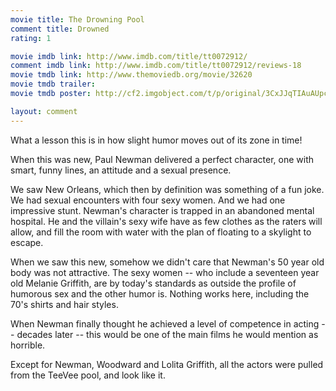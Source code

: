 ```yaml
---
movie title: The Drowning Pool
comment title: Drowned
rating: 1

movie imdb link: http://www.imdb.com/title/tt0072912/
comment imdb link: http://www.imdb.com/title/tt0072912/reviews-18
movie tmdb link: http://www.themoviedb.org/movie/32620
movie tmdb trailer: 
movie tmdb poster: http://cf2.imgobject.com/t/p/original/3CxJJqTIAuAUpcnKZQt2DYl3pH6.jpg

layout: comment
---
```


What a lesson this is in how slight humor moves out of its zone in time! 

When this was new, Paul Newman delivered a perfect character, one with smart, funny lines, an attitude and a sexual presence. 

We saw New Orleans, which then by definition was something of a fun joke. We had sexual encounters with four sexy women. And we had one impressive stunt. Newman's character is trapped in an abandoned mental hospital. He and the villain's sexy wife have as few clothes as the raters will allow, and fill the room with water with the plan of floating to a skylight to escape.

When we saw this new, somehow we didn't care that Newman's 50 year old body was not attractive. The sexy women -- who include a seventeen year old Melanie Griffith, are by today's standards as outside the profile of humorous sex and the other humor is. Nothing works here, including the 70's shirts and hair styles.

When Newman finally thought he achieved a level of competence in acting -- decades later -- this would be one of the main films he would mention as horrible.

Except for Newman, Woodward and Lolita Griffith, all the actors were pulled from the TeeVee pool, and look like it.